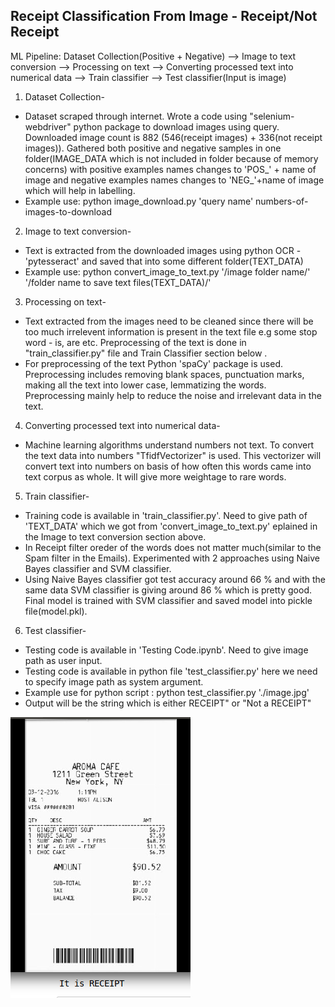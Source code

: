 ## Receipt Classification From Image - Receipt/Not Receipt                                
ML Pipeline:
Dataset Collection(Positive + Negative) --> Image to text conversion --> Processing on text --> Converting processed text into numerical data --> Train classifier --> Test classifier(Input is image)

1) Dataset Collection-

* Dataset scraped through internet. Wrote a code using "selenium-webdriver" python package to download images using query. Downloaded image count is 882 (546(receipt images) + 336(not receipt images)). Gathered both positive and negative samples in one folder(IMAGE_DATA which is not included in folder because of memory concerns) with positive examples names changes to 'POS_' + name of image and negative examples names changes to 'NEG_'+name of image which will help in labelling.
* Example use: python image_download.py 'query name' numbers-of-images-to-download
    
2) Image to text conversion-

* Text is extracted from the downloaded images using python OCR - 'pytesseract' and saved that into some different folder(TEXT_DATA)
* Example use: python convert_image_to_text.py '/image folder name/' '/folder name to save text files(TEXT_DATA)/'

3) Processing on text-

* Text extracted from the images need to be cleaned since there will be too much irrelevent information is present in the text file e.g some stop word - is, are etc. Preprocessing of the text is done in "train_classifier.py" file and Train Classifier section below .
* For preprocessing of the text Python 'spaCy' package is used. Preprocessing includes removing blank spaces, punctuation marks, making all the text into lower case, lemmatizing the words. Preprocessing mainly help to reduce the noise and irrelevant data in the text.

4) Converting processed text into numerical data-

* Machine learning algorithms understand numbers not text. To convert the text data into numbers "TfidfVectorizer" is used. This vectorizer will convert text into numbers on basis of how often this words came into text corpus as whole. It will give more weightage to rare words.

5) Train classifier-
* Training code is available in 'train_classifier.py'. Need to give path of 'TEXT_DATA' which we got from 'convert_image_to_text.py' eplained in the Image to text conversion section above.
* In Receipt filter oreder of the words does not matter much(similar to the Spam filter in the Emails). Experimented with 2 approaches using Naive Bayes classifier and SVM classifier.
* Using Naive Bayes classifier got test accuracy around 66 % and with the same data SVM classifier is giving around 86 % which is pretty good. Final model is trained with SVM classifier and saved model into pickle file(model.pkl).

6) Test classifier-
* Testing code is available in 'Testing Code.ipynb'. Need to give image path as user input.
* Testing code is available in python file 'test_classifier.py' here we need to specify image path as system argument.
* Example use for python script : python test_classifier.py './image.jpg'
* Output will be the string which is either RECEIPT" or "Not a RECEIPT"

![sample-result](sample_ouput.png)
